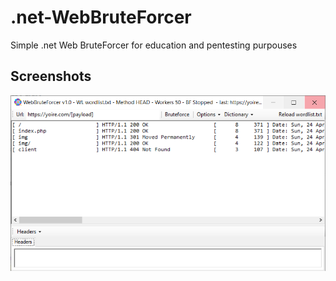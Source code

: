 # .net-WebBruteForcer
Simple .net Web BruteForcer for education and pentesting purpouses
## Screenshots
![v1.0](https://github.com/m4ndingo/.net-WebBruteForcer/blob/main/screenshots/main_v1.0.png)
